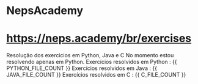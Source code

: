 # NepsAcademy
# https://neps.academy/br/exercises 
Resolução dos exercicios em Python, Java e C No momento estou resolvendo apenas em Python.
Exercícios resolvidos em Python : {{ PYTHON_FILE_COUNT }}
Exercícios resolvidos em Java : {{ JAVA_FILE_COUNT }}
Exercícios resolvidos em C : {{ C_FILE_COUNT }}
